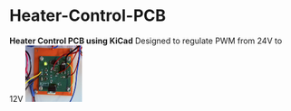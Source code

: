 # Heater-Control-PCB
**Heater Control PCB using KiCad**
Designed to regulate PWM from 24V to 12V
<img src="/Images/PWM%20controller%20V1.JPEG" width="100" height="100" alt="PWM Control board">

